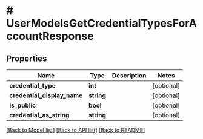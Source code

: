 # # UserModelsGetCredentialTypesForAccountResponse

## Properties

Name | Type | Description | Notes
------------ | ------------- | ------------- | -------------
**credential_type** | **int** |  | [optional]
**credential_display_name** | **string** |  | [optional]
**is_public** | **bool** |  | [optional]
**credential_as_string** | **string** |  | [optional]

[[Back to Model list]](../../README.md#models) [[Back to API list]](../../README.md#endpoints) [[Back to README]](../../README.md)
